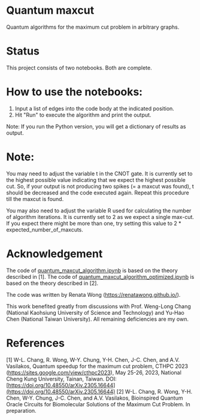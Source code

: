# Quantum maxcut
Quantum algorithms for the maximum cut problem in arbitrary graphs.


# Status
This project consists of two notebooks. Both are complete.


# How to use the notebooks:
1. Input a list of edges into the code body at the indicated position. 
2. Hit "Run" to execute the algorithm and print the output. 

Note: If you run the Python version, you will get a dictionary of results as output.

# Note: 
You may need to adjust the variable t in the CNOT gate. It is currently set to the highest possible value indicating that we expect the highest possible cut. So, if your output is not producing two spikes (= a maxcut was found), t should be decreased and the code executed again. Repeat this procedure till the maxcut is found.

You may also need to adjust the variable R used for calculating the number of algorithm iterations. It is currently set to 2 as we expect a single max-cut. If you expect there might be more than one, try setting this value to 2 * expected_number_of_maxcuts.

# Acknowledgement
The code of [quantum_maxcut_algorithm.ipynb](https://github.com/renatawong/quantum-maxcut/blob/5cfe3544b78f365fa78f4d8edba0d7885cbd39e5/quantum_maxcut_algorithm.ipynb) is based on the theory described in [1]. The code of [quantum_maxcut_algorithm_optimized.ipynb](https://github.com/renatawong/quantum-maxcut/blob/5063a8e2a4683b8f57b22de3d0d66c6226d398d9/quantum_maxcut_algorithm_optimized.ipynb) is based on the theory described in [2].

The code was written by Renata Wong (https://renatawong.github.io/).

This work benefited greatly from discussions with Prof. Weng-Long Chang (National Kaohsiung University of Science and Technology) and Yu-Hao Chen (National Taiwan University). All remaining deficiencies are my own.

# References
[1] W-L. Chang, R. Wong, W-Y. Chung, Y-H. Chen, J-C. Chen, and A.V. Vasilakos, Quantum speedup for the maximum cut problem, CTHPC 2023  (https://sites.google.com/view/cthpc2023), May 25-26, 2023, National Cheng Kung University, Tainan, Taiwan. DOI: [https://doi.org/10.48550/arXiv.2305.16644](https://doi.org/10.48550/arXiv.2305.16644)
[2] W-L. Chang, R. Wong, Y-H. Chen, W-Y. Chung, J-C. Chen, and A.V. Vasilakos, Bioinspired Quantum Oracle Circuits for Biomolecular Solutions of the Maximum Cut Problem. In preparation. 
